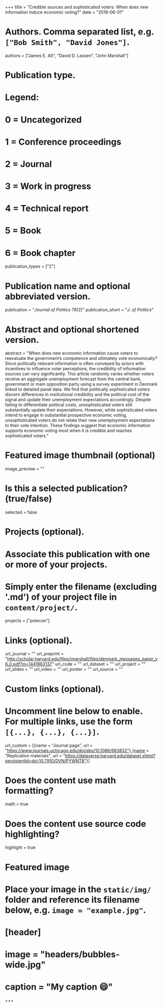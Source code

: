 +++
title = "Credible sources and sophisticated voters: When does new information induce economic voting?"
date = "2016-06-01"

# Authors. Comma separated list, e.g. `["Bob Smith", "David Jones"]`.
authors = ["James E. Alt", "David D. Lassen", "John Marshall"]

# Publication type.
# Legend:
# 0 = Uncategorized
# 1 = Conference proceedings
# 2 = Journal
# 3 = Work in progress
# 4 = Technical report
# 5 = Book
# 6 = Book chapter
publication_types = ["2"]

# Publication name and optional abbreviated version.
publication = "*Journal of Politics* 78(2)"
publication_short = "*J. of Politics*"

# Abstract and optional shortened version.
abstract = "When does new economic information cause voters to reevaluate the government’s competence and ultimately vote economically? Since politically relevant information is often conveyed by actors with incentives to influence voter perceptions, the credibility of information sources can vary significantly. This article randomly varies whether voters receive an aggregate unemployment forecast from the central bank, government or main opposition party using a survey experiment in Denmark linked to detailed panel data. We find that politically sophisticated voters discern differences in institutional credibility and the political cost of the signal and update their unemployment expectations accordingly. Despite failing to differentiate political costs, unsophisticated voters still substantially update their expectations. However, while sophisticated voters intend to engage in substantial prospective economic voting, unsophisticated voters do not relate their new unemployment expectations to their vote intention. These findings suggest that economic information supports economic voting most when it is credible and reaches sophisticated voters."

# Featured image thumbnail (optional)
image_preview = ""

# Is this a selected publication? (true/false)
selected = false

# Projects (optional).
#   Associate this publication with one or more of your projects.
#   Simply enter the filename (excluding '.md') of your project file in `content/project/`.
projects = ["polecon"]

# Links (optional).
url_journal = ""
url_preprint = "http://scholar.harvard.edu/files/jmarshall/files/denmark_messages_paper_v6_0.pdf?m=1441863137"
url_code = ""
url_dataset = ""
url_project = ""
url_slides = ""
url_video = ""
url_poster = ""
url_source = ""

# Custom links (optional).
#   Uncomment line below to enable. For multiple links, use the form `[{...}, {...}, {...}]`.
url_custom = [{name = "Journal page", url = "https://www.journals.uchicago.edu/doi/abs/10.1086/683832"},{name = "Replication materials", url = "https://dataverse.harvard.edu/dataset.xhtml?persistentId=doi:10.7910/DVN/PYWNTB"}]

# Does the content use math formatting?
math = true

# Does the content use source code highlighting?
highlight = true

# Featured image
# Place your image in the `static/img/` folder and reference its filename below, e.g. `image = "example.jpg"`.
# [header]
# image = "headers/bubbles-wide.jpg"
# caption = "My caption :smile:"

+++
